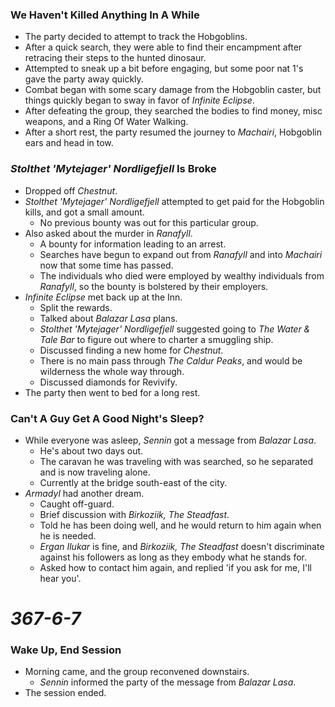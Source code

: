 ### We Haven't Killed Anything In A While

* The party decided to attempt to track the Hobgoblins.
* After a quick search, they were able to find their encampment after retracing their steps to the hunted dinosaur.
* Attempted to sneak up a bit before engaging, but some poor nat 1's gave the party away quickly.
* Combat began with some scary damage from the Hobgoblin caster, but things quickly began to sway in favor of *Infinite Eclipse*.
* After defeating the group, they searched the bodies to find money, misc weapons, and a Ring Of Water Walking.
* After a short rest, the party resumed the journey to *Machairi*, Hobgoblin ears and head in tow.

### *Stolthet 'Mytejager' Nordligefjell* Is Broke

* Dropped off *Chestnut*.
* *Stolthet 'Mytejager' Nordligefjell* attempted to get paid for the Hobgoblin kills, and got a small amount.
  * No previous bounty was out for this particular group.
* Also asked about the murder in *Ranafyll*.
  * A bounty for information leading to an arrest.
  * Searches have begun to expand out from *Ranafyll* and into *Machairi* now that some time has passed.
  * The individuals who died were employed by wealthy individuals from *Ranafyll*, so the bounty is bolstered by their employers.
* *Infinite Eclipse* met back up at the Inn.
  * Split the rewards.
  * Talked about *Balazar Lasa* plans.
  * *Stolthet 'Mytejager' Nordligefjell* suggested going to *The Water & Tale Bar* to figure out where to charter a smuggling ship.
  * Discussed finding a new home for *Chestnut*.
  * There is no main pass through *The Caldur Peaks*, and would be wilderness the whole way through.
  * Discussed diamonds for Revivify.
* The party then went to bed for a long rest.

### Can't A Guy Get A Good Night's Sleep?

* While everyone was asleep, *Sennin* got a message from *Balazar Lasa*.
  * He's about two days out.
  * The caravan he was traveling with was searched, so he separated and is now traveling alone.
  * Currently at the bridge south-east of the city.
* *Armadyl* had another dream.
  * Caught off-guard.
  * Brief discussion with *Birkoziik, The Steadfast*.
  * Told he has been doing well, and he would return to him again when he is needed.
  * *Ergan Ilukar* is fine, and *Birkoziik, The Steadfast* doesn't discriminate against his followers as long as they embody what he stands for.
  * Asked how to contact him again, and replied 'if you ask for me, I'll hear you'.

# *367-6-7*

### Wake Up, End Session

* Morning came, and the group reconvened downstairs.
  * *Sennin* informed the party of the message from *Balazar Lasa*.
* The session ended.
